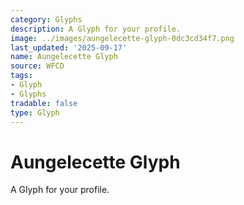 ```yaml
---
category: Glyphs
description: A Glyph for your profile.
image: ../images/aungelecette-glyph-0dc3cd34f7.png
last_updated: '2025-09-17'
name: Aungelecette Glyph
source: WFCD
tags:
- Glyph
- Glyphs
tradable: false
type: Glyph
---
```


# Aungelecette Glyph

A Glyph for your profile.

